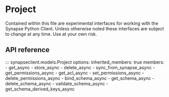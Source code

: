 # Project

Contained within this file are experimental interfaces for working with the Synapse Python
Client. Unless otherwise noted these interfaces are subject to change at any time. Use
at your own risk.

## API reference

::: synapseclient.models.Project
    options:
        inherited_members: true
        members:
        - get_async
        - store_async
        - delete_async
        - sync_from_synapse_async
        - get_permissions_async
        - get_acl_async
        - set_permissions_async
        - delete_permissions_async
        - bind_schema_async
        - get_schema_async
        - delete_schema_async
        - validate_schema_async
        - get_schema_derived_keys_async
